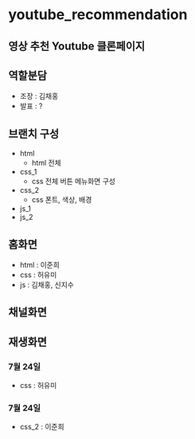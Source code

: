 # youtube_recommendation
영상 추천 Youtube 클론페이지  
---
## 역할분담
* 조장 : 김채홍
* 발표 : ?

## 브랜치 구성
  - html
      - html 전체
  - css_1
    - css 전체 버튼 메뉴화면 구성
  - css_2
    - css 폰트, 색상, 배경
  - js_1
  - js_2
    
## 홈화면
  - html : 이준희
  - css : 허유미
  - js : 김채홍, 신지수

## 채널화면

## 재생화면

### 7월 24일
* css : 허유미

### 7월 24일
* css_2 : 이준희
